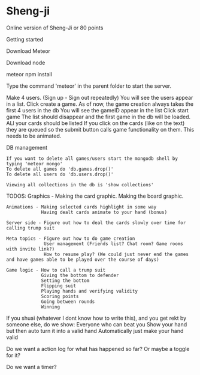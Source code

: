 # Sheng-ji
Online version of Sheng-Ji or 80 points

Getting started

Download Meteor

Download node

meteor npm install

Type the command 'meteor' in the parent folder to start the server.

Make 4 users. (Sign up - Sign out repeatedly)
You will see the users appear in a list.
Click create a game. As of now, the game creation always takes the first 4 users in the db
You will see the gameID appear in the list
Click start game
The list should disappear and the first game in the db will be loaded. ALl your cards should be listed
If you click on the cards (like on the text) they are queued so the submit button calls game functionality on them.
This needs to be animated.


DB management

	If you want to delete all games/users start the mongodb shell by typing 'meteor mongo'
	To delete all games do 'db.games.drop()'
	To delete all users do 'db.users.drop()'

	Viewing all collections in the db is 'show collections'


TODOS:
	Graphics - Making the card graphic.
			   Making the board graphic.

	Animations - Making selected cards highlight in some way
				 Having dealt cards animate to your hand (bonus)

	Server side - Figure out how to deal the cards slowly over time for calling trump suit

	Meta topics - Figure out how to do game creation
				  User management (Friends list? Chat room? Game rooms with invite link?)
				  How to resume play? (We could just never end the games and have games able to be played over the course of days)

	Game logic - How to call a trump suit
				 Giving the bottom to defender
				 Setting the bottom
				 Flipping suit
				 Playing hands and verifying validity
				 Scoring points
				 Going between rounds
				 Winning


If you shuai (whatever I dont know how to write this), and you get rekt by someone else, do we show:
	Everyone who can beat you
	Show your hand but then auto turn it into a valid hand
	Automatically just make your hand valid


Do we want a action log for what has happened so far?
Or maybe a toggle for it?

Do we want a timer?


